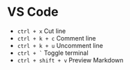 # VS Code

- `ctrl + x` Cut line
- `ctrl + k + c` Comment line
- `ctrl + k + u` Uncomment line
- `` ctrl + ` `` Toggle terminal
- `ctrl + shift + v` Preview Markdown